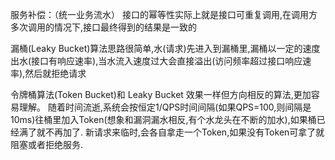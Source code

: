 
服务补偿：（统一业务流水）
接口的幂等性实际上就是接口可重复调用,在调用方多次调用的情况下,接口最终得到的结果是一致的

漏桶(Leaky Bucket)算法思路很简单,水(请求)先进入到漏桶里,漏桶以一定的速度出水(接口有响应速率),当水流入速度过大会直接溢出(访问频率超过接口响应速率),然后就拒绝请求

令牌桶算法(Token Bucket)和 Leaky Bucket 效果一样但方向相反的算法,更加容易理解。
随着时间流逝,系统会按恒定1/QPS时间间隔(如果QPS=100,则间隔是10ms)往桶里加入Token(想象和漏洞漏水相反,有个水龙头在不断的加水),如果桶已经满了就不再加了.
新请求来临时,会各自拿走一个Token,如果没有Token可拿了就阻塞或者拒绝服务.